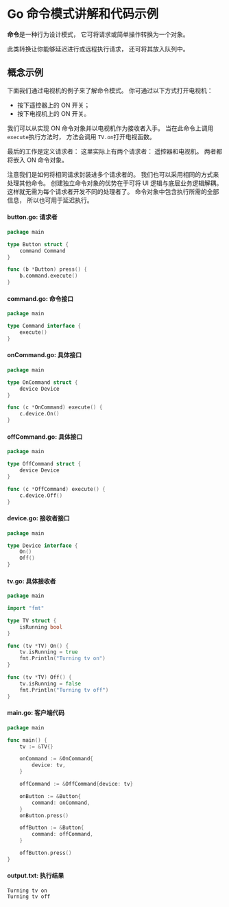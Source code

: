 # Go **命令**模式讲解和代码示例

**命令**是一种行为设计模式， 它可将请求或简单操作转换为一个对象。

此类转换让你能够延迟进行或远程执行请求， 还可将其放入队列中。

## 概念示例

下面我们通过电视机的例子来了解命令模式。 你可通过以下方式打开电视机：

- 按下遥控器上的 ON 开关；
- 按下电视机上的 ON 开关。

我们可以从实现 ON 命令对象并以电视机作为接收者入手。 当在此命令上调用 `execute`执行方法时， 方法会调用 `TV.on`打开电视函数。 

最后的工作是定义请求者： 这里实际上有两个请求者： 遥控器和电视机。 两者都将嵌入 ON 命令对象。

注意我们是如何将相同请求封装进多个请求者的。 我们也可以采用相同的方式来处理其他命令。 创建独立命令对象的优势在于可将 UI 逻辑与底层业务逻辑解耦。 这样就无需为每个请求者开发不同的处理者了。 命令对象中包含执行所需的全部信息， 所以也可用于延迟执行。

####  **button.go:** 请求者

```go
package main

type Button struct {
	command Command
}

func (b *Button) press() {
	b.command.execute()
}

```

####  **command.go:** 命令接口

```go
package main

type Command interface {
	execute()
}
```

####  **onCommand.go:** 具体接口

```go
package main

type OnCommand struct {
	device Device
}

func (c *OnCommand) execute() {
	c.device.On()
}

```

####  **offCommand.go:** 具体接口

```go
package main

type OffCommand struct {
	device Device
}

func (c *OffCommand) execute() {
	c.device.Off()
}

```

####  **device.go:** 接收者接口

```go
package main

type Device interface {
	On()
	Off()
}
```

####  **tv.go:** 具体接收者

```go
package main

import "fmt"

type TV struct {
	isRunning bool
}

func (tv *TV) On() {
	tv.isRunning = true
	fmt.Println("Turning tv on")
}

func (tv *TV) Off() {
	tv.isRunning = false
	fmt.Println("Turning tv off")
}

```

####  **main.go:** 客户端代码

```go
package main

func main() {
	tv := &TV{}

	onCommand := &OnCommand{
		device: tv,
	}

	offCommand := &OffCommand{device: tv}

	onButton := &Button{
		command: onCommand,
	}
	onButton.press()

	offButton := &Button{
		command: offCommand,
	}

	offButton.press()
}

```

####  **output.txt:** 执行结果

```shell
Turning tv on
Turning tv off
```

